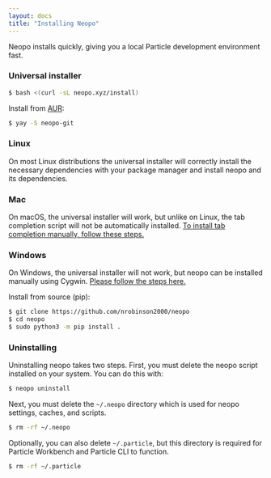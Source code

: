 ```yaml
---
layout: docs
title: "Installing Neopo"
---
```


Neopo installs quickly, giving you a local Particle development environment fast.

### Universal installer

```bash
$ bash <(curl -sL neopo.xyz/install)
```

Install from [AUR](https://aur.archlinux.org/packages/neopo-git/):

```bash
$ yay -S neopo-git
```

### Linux

On most Linux distributions the universal installer will correctly install the necessary dependencies with your package manager and install neopo and its dependencies.

### Mac

On macOS, the universal installer will work, but unlike on Linux, the tab completion script will not be automatically installed. [To install tab completion manually, follow these steps.](/docs/full-docs#tab-completion)

### Windows

On Windows, the universal installer will not work, but neopo can be installed manually using Cygwin. [Please follow the steps here.](windows.html)

Install from source (pip):

```bash
$ git clone https://github.com/nrobinson2000/neopo
$ cd neopo
$ sudo python3 -m pip install .
```

### Uninstalling

Uninstalling neopo takes two steps. First, you must delete the neopo script installed on your system. You can do this with:

```bash
$ neopo uninstall
```

Next, you must delete the `~/.neopo` directory which is used for neopo settings, caches, and scripts.

```bash
$ rm -rf ~/.neopo
```

Optionally, you can also delete `~/.particle`, but this directory is required for Particle Workbench and Particle CLI to function.

```bash
$ rm -rf ~/.particle
```